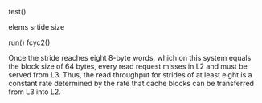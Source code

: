 test()

elems
srtide
size

run()
fcyc2()

Once the stride reaches eight 8-byte words, which on this system equals the block size of 64 bytes, every read request misses in L2 and must be served from L3. Thus, the read throughput for strides of at least eight is a constant rate determined by the rate that cache blocks can be transferred from L3 into L2.
